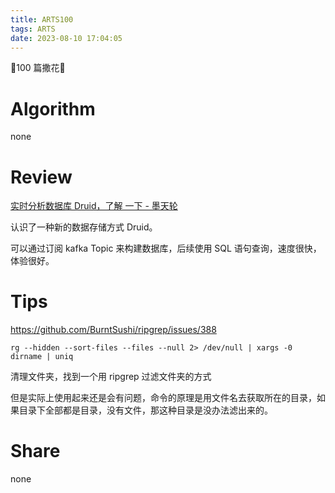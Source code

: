 ```yaml
---
title: ARTS100
tags: ARTS
date: 2023-08-10 17:04:05
---
```


🎉100 篇撒花🎉

<!--more-->

# Algorithm

none

# Review

[实时分析数据库 Druid，了解 一下 - 墨天轮](https://www.modb.pro/db/78796)

认识了一种新的数据存储方式 Druid。

可以通过订阅 kafka Topic 来构建数据库，后续使用 SQL 语句查询，速度很快，体验很好。

# Tips

https://github.com/BurntSushi/ripgrep/issues/388

`rg --hidden --sort-files --files --null 2> /dev/null | xargs -0 dirname | uniq`

清理文件夹，找到一个用 ripgrep 过滤文件夹的方式

但是实际上使用起来还是会有问题，命令的原理是用文件名去获取所在的目录，如果目录下全部都是目录，没有文件，那这种目录是没办法滤出来的。

# Share

none
